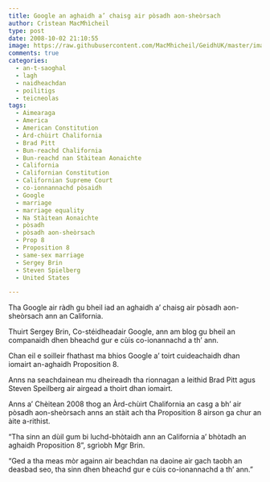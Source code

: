 ```yaml
---
title: Google an aghaidh a’ chaisg air pòsadh aon-sheòrsach
author: Crìstean MacMhìcheil
type: post
date: 2008-10-02 21:10:55
image: https://raw.githubusercontent.com/MacMhicheil/GeidhUK/master/images/2008-10-02-google-an-aghaidh-a-chaisg-air-posadh-aon-sheorsach.jpg
comments: true
categories:
  - an-t-saoghal
  - lagh
  - naidheachdan
  - poilitigs
  - teicneolas
tags:
  - Aimearaga
  - America
  - American Constitution
  - Àrd-chùirt Chalifornia
  - Brad Pitt
  - Bun-reachd Chalifornia
  - Bun-reachd nan Stàitean Aonaichte
  - California
  - Californian Constitution
  - Californian Supreme Court
  - co-ionnannachd pòsaidh
  - Google
  - marriage
  - marriage equality
  - Na Stàitean Aonaichte
  - pòsadh
  - pòsadh aon-sheòrsach
  - Prop 8
  - Proposition 8
  - same-sex marriage
  - Sergey Brin
  - Steven Spielberg
  - United States

---
```

Tha Google air ràdh gu bheil iad an aghaidh a&#8217; chaisg air pòsadh aon-sheòrsach ann an California.

<!--more-->

Thuirt Sergey Brin, Co-stéidheadair Google, ann am blog gu bheil an companaidh dhen bheachd gur e cùis co-ionannachd a th&#8217; ann.

Chan eil e soilleir fhathast ma bhios Google a&#8217; toirt cuideachaidh dhan iomairt an-aghaidh Proposition 8.

Anns na seachdainean mu dheireadh tha rionnagan a leithid Brad Pitt agus Steven Speilberg air airgead a thoirt dhan iomairt.

Anns a&#8217; Chèitean 2008 thog an Àrd-chùirt Chalifornia an casg a bh&#8217; air pòsadh aon-sheòrsach anns an stàit ach tha Proposition 8 airson ga chur an àite a-rithist.

&#8220;Tha sinn an dùil gum bi luchd-bhòtaidh ann an California a&#8217; bhòtadh an aghaidh Proposition 8&#8221;, sgrìobh Mgr Brin.

&#8220;Ged a tha meas mòr againn air beachdan na daoine air gach taobh an deasbad seo, tha sinn dhen bheachd gur e cùis co-ionannachd a th&#8217; ann.&#8221;
